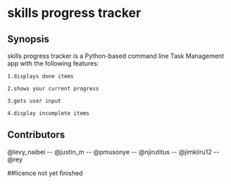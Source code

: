 # skills progress tracker

## Synopsis

skills progress tracker is a Python-based command line Task Management app with the following features:

	1.displays done items

	2.shows your current progress	

	3.gets user input

	4.display incomplete items
	


## Contributors
@levy_naibei  -- @justin_m  -- @pmusonye  -- @njirutitus  -- @jimkiiru12  -- @rey

##licence
not yet finished
